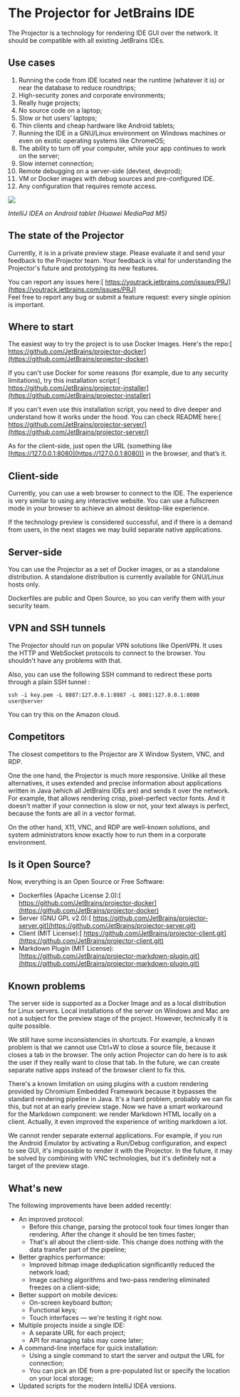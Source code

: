 # The Projector for JetBrains IDE

The Projector is a technology for rendering IDE GUI over the network. It should be compatible with all existing JetBrains IDEs.


## Use cases

1. Running the code from IDE located near the runtime (whatever it is) or near the database to reduce roundtrips;
2. High-security zones and corporate environments;
3. Really huge projects;
4. No source code on a laptop;
5. Slow or hot users’ laptops;
6. Thin clients and cheap hardware like Android tablets;
7. Running the IDE in a GNU/Linux environment on Windows machines or even on exotic operating systems like ChromeOS;
8. The ability to turn off your computer, while your app continues to work on the server;
9. Slow internet connection;
10. Remote debugging on a server-side (devtest, devprod);
11. VM or Docker images with debug sources and pre-configured IDE.
12. Any configuration that requires remote access.

![](https://hsto.org/webt/bn/rf/rk/bnrfrkzogrdfp5sxs6t5g7hllc4.jpeg)

*IntelliJ IDEA on Android tablet (Huawei MediaPad M5)*


## The state of the Projector

Currently, it is in a private preview stage. Please evaluate it and send your feedback to the Projector team. Your feedback is vital for understanding the Projector's future and prototyping its new features.

You can report any issues here:[ https://youtrack.jetbrains.com/issues/PRJ](https://youtrack.jetbrains.com/issues/PRJ)  \
Feel free to report any bug or submit a feature request:  every single opinion is important.


## Where to start

The easiest way to try the project is to use Docker Images. Here's the repo:[ https://github.com/JetBrains/projector-docker](https://github.com/JetBrains/projector-docker)

If you can't use Docker for some reasons (for example, due to any security limitations), try this installation script:[ https://github.com/JetBrains/projector-installer](https://github.com/JetBrains/projector-installer)

If you can't even use this installation script, you need to dive deeper and understand how it works under the hood. You can check README here:[ https://github.com/JetBrains/projector-server/](https://github.com/JetBrains/projector-server/)

As for the client-side, just open the URL (something like [https://127.0.0.1:8080](https://127.0.0.1:8080)) in the browser, and that’s it.


## Client-side

Currently, you can use a web browser to connect to the IDE. The experience is very similar to using any interactive website. You can use a fullscreen mode in your browser to achieve an almost desktop-like experience.

If the technology preview is considered successful, and if there is a demand from users, in the next stages we may build separate native applications.


## Server-side

You can use the Projector as a set of Docker images, or as a standalone distribution. A standalone distribution is currently available for GNU/Linux hosts only.

Dockerfiles are public and Open Source, so you can verify them with your security team.


## VPN and SSH tunnels

The Projector should run on popular VPN solutions like OpenVPN. It uses the HTTP and WebSocket protocols to connect to the browser. You shouldn't have any problems with that.

Also, you can use the following SSH command to redirect these ports through a plain SSH tunnel :

```
ssh -i key.pem -L 8887:127.0.0.1:8887 -L 8081:127.0.0.1:8080 user@server
```

You can try this on the Amazon cloud.


## Competitors

The сlosest competitors to the Projector are X Window System, VNC, and RDP.

One the one hand, the Projector is much more responsive. Unlike all these alternatives, it uses extended and precise information about applications written in Java (which all JetBrains IDEs are) and sends it over the network. For example, that allows rendering crisp, pixel-perfect vector fonts. And it doesn't matter if your connection is slow or not, your text always is perfect, because the fonts are all in a vector format.

On the other hand, X11, VNC, and RDP are well-known solutions, and system administrators know exactly how to run them in a corporate environment.


## Is it Open Source?

Now, everything is an Open Source or Free Software:

*   Dockerfiles (Apache License 2.0):[ https://github.com/JetBrains/projector-docker](https://github.com/JetBrains/projector-docker)
*   Server (GNU GPL v2.0):[ https://github.com/JetBrains/projector-server.git](https://github.com/JetBrains/projector-server.git)
*   Client (MIT License):[ https://github.com/JetBrains/projector-client.git](https://github.com/JetBrains/projector-client.git)
*   Markdown Plugin (MIT License): [https://github.com/JetBrains/projector-markdown-plugin.git](https://github.com/JetBrains/projector-markdown-plugin.git)


## Known problems

The server side is supported as a Docker Image and as a local distribution for Linux servers. Local installations of the server on Windows and Mac are not a subject for the preview stage of the project. However, technically it is quite possible.

We still have some inconsistencies in shortcuts. For example, a known problem is that we cannot use Ctrl+W to close a source file, because it closes a tab in the browser. The only action Projector can do here is to ask the user if they really want to close that tab. In the future, we can create separate native apps instead of the browser client to fix this.

There's a known limitation on using plugins with a custom rendering provided by Chromium Embedded Framework because it bypasses the standard rendering pipeline in Java. It's a hard problem, probably we can fix this, but not at an early preview stage. Now we have a smart workaround for the Markdown component: we render Markdown HTML locally on a client. Actually, it even improved the experience of writing markdown a lot.

We cannot render separate external applications. For example, if you run the Android Emulator by activating a Run/Debug configuration, and expect to see GUI, it's impossible to render it with the Projector. In the future, it may be solved by combining with VNC technologies, but it's definitely not a target of the preview stage.


## What's new

The following improvements have been added recently:

*   An improved protocol:
    *   Before this change, parsing the protocol took four times longer than rendering. After the change it should be ten times faster;
    *   That's all about the client-side. This change does nothing with the data transfer part of the pipeline;
*   Better graphics performance:
    *   Improved bitmap image deduplication significantly reduced the network load;
    *   Image caching algorithms and two-pass rendering eliminated freezes on a client-side;
*   Better support on mobile devices:
    *   On-screen keyboard button;
    *   Functional keys;
    *   Touch interfaces — we're testing it right now.
*   Multiple projects inside a single IDE:
    *   A separate URL for each project;
    *   API for managing tabs may come later;
*   A command-line interface for quick installation:
    *   Using a single command to start the server and output the URL for connection;
    *   You can pick an IDE from a pre-populated list or specify the location on your local storage;
*   Updated scripts for the modern IntelliJ IDEA versions.
